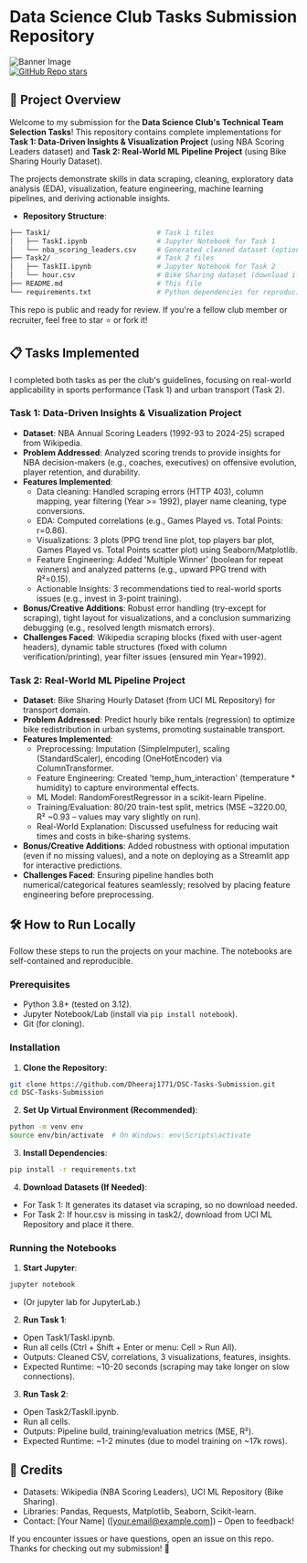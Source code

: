 # Data Science Club Tasks Submission Repository

![Banner Image](https://img.shields.io/badge/Data%20Science%20Club-Tasks%201%20%26%202-blue?style=for-the-badge&logo=jupyter)  
[![GitHub Repo stars](https://img.shields.io/github/stars/Dheeraj1771/DSC-Tasks-Submission?style=social)](https://github.com/Dheeraj1771/DSC-Tasks-Submission)  

## 🚀 Project Overview
Welcome to my submission for the **Data Science Club's Technical Team Selection Tasks**! This repository contains complete implementations for **Task 1: Data-Driven Insights & Visualization Project** (using NBA Scoring Leaders dataset) and **Task 2: Real-World ML Pipeline Project** (using Bike Sharing Hourly Dataset). 

The projects demonstrate skills in data scraping, cleaning, exploratory data analysis (EDA), visualization, feature engineering, machine learning pipelines, and deriving actionable insights.

- **Repository Structure**:
```bash
├── Task1/                          # Task 1 files
│   ├── TaskI.ipynb                 # Jupyter Notebook for Task 1
│   └── nba_scoring_leaders.csv     # Generated cleaned dataset (optional; code regenerates it)
├── Task2/                          # Task 2 files
│   ├── TaskII.ipynb                # Jupyter Notebook for Task 2
│   └── hour.csv                    # Bike Sharing dataset (download if missing)
├── README.md                       # This file
└── requirements.txt                # Python dependencies for reproducibility
```

This repo is public and ready for review. If you're a fellow club member or recruiter, feel free to star ⭐ or fork it!

## 📋 Tasks Implemented
I completed both tasks as per the club's guidelines, focusing on real-world applicability in sports performance (Task 1) and urban transport (Task 2).

### Task 1: Data-Driven Insights & Visualization Project
- **Dataset**: NBA Annual Scoring Leaders (1992-93 to 2024-25) scraped from Wikipedia.
- **Problem Addressed**: Analyzed scoring trends to provide insights for NBA decision-makers (e.g., coaches, executives) on offensive evolution, player retention, and durability.
- **Features Implemented**:
  -  Data cleaning: Handled scraping errors (HTTP 403), column mapping, year filtering (Year >= 1992), player name cleaning, type conversions.
  - EDA: Computed correlations (e.g., Games Played vs. Total Points: r=0.86).
  - Visualizations: 3 plots (PPG trend line plot, top players bar plot, Games Played vs. Total Points scatter plot) using Seaborn/Matplotlib.
  - Feature Engineering: Added 'Multiple Winner' (boolean for repeat winners) and analyzed patterns (e.g., upward PPG trend with R²=0.15).
  - Actionable Insights: 3 recommendations tied to real-world sports issues (e.g., invest in 3-point training).
- **Bonus/Creative Additions**: Robust error handling (try-except for scraping), tight layout for visualizations, and a conclusion summarizing debugging (e.g., resolved length mismatch errors).
- **Challenges Faced**: Wikipedia scraping blocks (fixed with user-agent headers), dynamic table structures (fixed with column verification/printing), year filter issues (ensured min Year=1992).

### Task 2: Real-World ML Pipeline Project
- **Dataset**: Bike Sharing Hourly Dataset (from UCI ML Repository) for transport domain.
- **Problem Addressed**: Predict hourly bike rentals (regression) to optimize bike redistribution in urban systems, promoting sustainable transport.
- **Features Implemented**:
  - Preprocessing: Imputation (SimpleImputer), scaling (StandardScaler), encoding (OneHotEncoder) via ColumnTransformer.
  - Feature Engineering: Created 'temp_hum_interaction' (temperature * humidity) to capture environmental effects.
  - ML Model: RandomForestRegressor in a scikit-learn Pipeline.
  - Training/Evaluation: 80/20 train-test split, metrics (MSE ~3220.00, R² ~0.93 – values may vary slightly on run).
  - Real-World Explanation: Discussed usefulness for reducing wait times and costs in bike-sharing systems.
- **Bonus/Creative Additions**: Added robustness with optional imputation (even if no missing values), and a note on deploying as a Streamlit app for interactive predictions.
- **Challenges Faced**: Ensuring pipeline handles both numerical/categorical features seamlessly; resolved by placing feature engineering before preprocessing.

## 🛠️ How to Run Locally
Follow these steps to run the projects on your machine. The notebooks are self-contained and reproducible.

### Prerequisites
- Python 3.8+ (tested on 3.12).
- Jupyter Notebook/Lab (install via `pip install notebook`).
- Git (for cloning).

### Installation
1. **Clone the Repository**:
 ```bash
 git clone https://github.com/Dheeraj1771/DSC-Tasks-Submission.git
 cd DSC-Tasks-Submission
```
2. **Set Up Virtual Environment (Recommended)**:
```bash
python -m venv env
source env/bin/activate  # On Windows: env\Scripts\activate
```
3. **Install Dependencies**:
```bash
pip install -r requirements.txt
```
4. **Download Datasets (If Needed)**:
- For Task 1: It generates its dataset via scraping, so no download needed.
- For Task 2: If hour.csv is missing in task2/, download from UCI ML Repository and place it there.

### Running the Notebooks
1. **Start Jupyter**:
```bash
jupyter notebook
```
- (Or jupyter lab for JupyterLab.)

2. **Run Task 1**:
- Open Task1/TaskI.ipynb.
- Run all cells (Ctrl + Shift + Enter or menu: Cell > Run All).
- Outputs: Cleaned CSV, correlations, 3 visualizations, features, insights.
- Expected Runtime: ~10-20 seconds (scraping may take longer on slow connections).

3. **Run Task 2**:
- Open Task2/TaskII.ipynb.
- Run all cells.
- Outputs: Pipeline build, training/evaluation metrics (MSE, R²).
- Expected Runtime: ~1-2 minutes (due to model training on ~17k rows).

## 📝 Credits
- Datasets: Wikipedia (NBA Scoring Leaders), UCI ML Repository (Bike Sharing).
- Libraries: Pandas, Requests, Matplotlib, Seaborn, Scikit-learn.
- Contact: [Your Name] ([your.email@example.com]) – Open to feedback!

If you encounter issues or have questions, open an issue on this repo. Thanks for checking out my submission! 🚀

